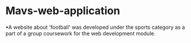# Mavs-web-application
•A website about 'football' was developed under the sports category as a part of a group coursework for the web development module. 
